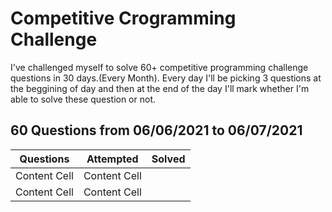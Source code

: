 # Competitive Crogramming Challenge
I've challenged myself to solve 60+ competitive programming challenge questions in 30 days.(Every Month). Every day I'll be picking 3 questions at the beggining of day and then at the end of the day I'll mark whether I'm able to solve these question or not.
## 60 Questions from 06/06/2021 to 06/07/2021

| Questions     | Attempted     | Solved       |
| ------------- | ------------- |------------- |
| Content Cell  | Content Cell  |
| Content Cell  | Content Cell  |
